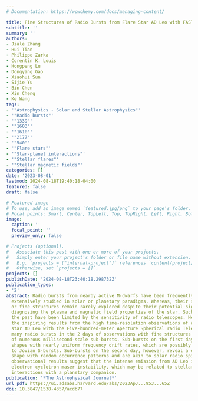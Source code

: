 ```yaml
---
# Documentation: https://wowchemy.com/docs/managing-content/

title: Fine Structures of Radio Bursts from Flare Star AD Leo with FAST Observations
subtitle: ''
summary: ''
authors:
- Jiale Zhang
- Hui Tian
- Philippe Zarka
- Corentin K. Louis
- Hongpeng Lu
- Dongyang Gao
- Xiaohui Sun
- Sijie Yu
- Bin Chen
- Xin Cheng
- Ke Wang
tags:
- '"Astrophysics - Solar and Stellar Astrophysics"'
- '"Radio bursts"'
- '"1339"'
- '"1603"'
- '"1610"'
- '"2177"'
- '"540"'
- '"Flare stars"'
- '"Star-planet interactions"'
- '"Stellar flares"'
- '"Stellar magnetic fields"'
categories: []
date: '2023-08-01'
lastmod: 2024-08-18T19:40:18-04:00
featured: false
draft: false

# Featured image
# To use, add an image named `featured.jpg/png` to your page's folder.
# Focal points: Smart, Center, TopLeft, Top, TopRight, Left, Right, BottomLeft, Bottom, BottomRight.
image:
  caption: ''
  focal_point: ''
  preview_only: false

# Projects (optional).
#   Associate this post with one or more of your projects.
#   Simply enter your project's folder or file name without extension.
#   E.g. `projects = ["internal-project"]` references `content/project/deep-learning/index.md`.
#   Otherwise, set `projects = []`.
projects: []
publishDate: '2024-08-18T23:40:18.298732Z'
publication_types:
- '2'
abstract: Radio bursts from nearby active M-dwarfs have been frequently reported and
  extensively studied in solar or planetary paradigms. Whereas, their substructures
  or fine structures remain rarely explored despite their potential significance in
  diagnosing the plasma and magnetic field properties of the star. Such studies in
  the past have been limited by the sensitivity of radio telescopes. Here we report
  the inspiring results from the high time-resolution observations of a known flare
  star AD Leo with the Five-hundred-meter Aperture Spherical radio Telescope. We detected
  many radio bursts in the 2 days of observations with fine structures in the form
  of numerous millisecond-scale sub-bursts. Sub-bursts on the first day display stripe-like
  shapes with nearly uniform frequency drift rates, which are possibly stellar analogs
  to Jovian S-bursts. Sub-bursts on the second day, however, reveal a different blob-like
  shape with random occurrence patterns and are akin to solar radio spikes. The new
  observational results suggest that the intense emission from AD Leo is driven by
  electron cyclotron maser instability, which may be related to stellar flares or
  interactions with a planetary companion.
publication: '*The Astrophysical Journal*'
url_pdf: https://ui.adsabs.harvard.edu/abs/2023ApJ...953...65Z
doi: 10.3847/1538-4357/acdb77
---
```

